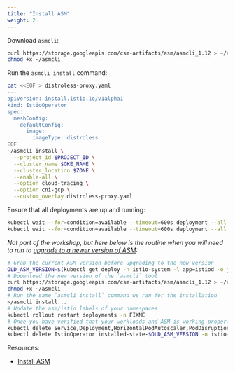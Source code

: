 ```yaml
---
title: "Install ASM"
weight: 2
---
```


Download `asmcli`:
```Bash
curl https://storage.googleapis.com/csm-artifacts/asm/asmcli_1.12 > ~/asmcli
chmod +x ~/asmcli
```

Run the `asmcli install` command:
```Bash
cat <<EOF > distroless-proxy.yaml
---
apiVersion: install.istio.io/v1alpha1
kind: IstioOperator
spec:
  meshConfig:
    defaultConfig:
      image:
        imageType: distroless
EOF
~/asmcli install \
  --project_id $PROJECT_ID \
  --cluster_name $GKE_NAME \
  --cluster_location $ZONE \
  --enable-all \
  --option cloud-tracing \
  --option cni-gcp \
  --custom_overlay distroless-proxy.yaml
```

Ensure that all deployments are up and running:
```Bash
kubectl wait --for=condition=available --timeout=600s deployment --all -n istio-system
kubectl wait --for=condition=available --timeout=600s deployment --all -n asm-system
```

_Not part of the workshop, but here below is the routine when you will need to run to [upgrade to a newer version of ASM](https://cloud.google.com/service-mesh/docs/unified-install/plan-upgrade):_
```Bash
# Grab the current ASM version before upgrading to the new version
OLD_ASM_VERSION=$(kubectl get deploy -n istio-system -l app=istiod -o jsonpath={.items[*].metadata.labels.'istio\.io\/rev'}'{"\n"}')
# Doownload the new version of the `asmcli` tool
curl https://storage.googleapis.com/csm-artifacts/asm/asmcli_1.12 > ~/asmcli
chmod +x ~/asmcli
# Run the same `asmcli install` command we ran for the installation
~/asmcli install...
# Update the asm/istio labels of your namespaces
kubectl rollout restart deployments -n FIXME
# Once you have verified that your workloads and ASM is working properly, you could complete the upgrade of ASM by removing the the components of the old version
kubectl delete Service,Deployment,HorizontalPodAutoscaler,PodDisruptionBudget istiod-$OLD_ASM_VERSION -n istio-system --ignore-not-found=true
kubectl delete IstioOperator installed-state-$OLD_ASM_VERSION -n istio-system
```

Resources:
- [Install ASM](https://cloud.google.com/service-mesh/docs/unified-install/install)